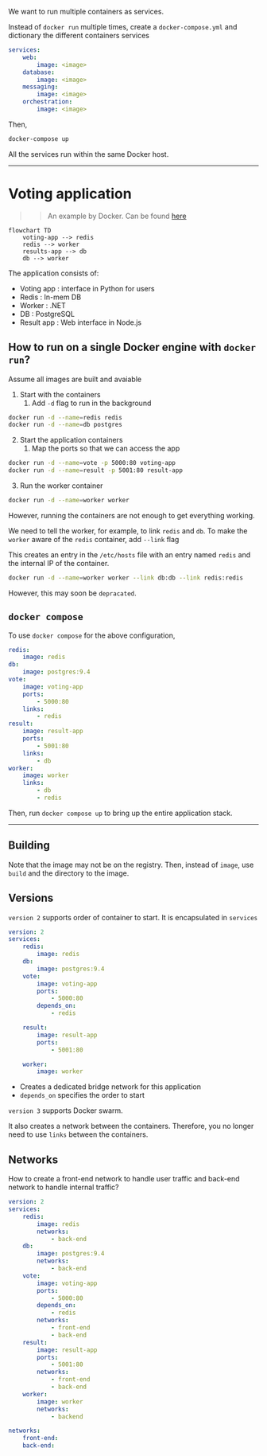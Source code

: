 We want to run multiple containers as services.

Instead of `docker run` multiple times, create a `docker-compose.yml` and dictionary the different containers services

```yaml
services:
	web:
		image: <image>
	database:
		image: <image>
	messaging:
		image: <image>
	orchestration:
		image: <image>
```

Then,
```bash
docker-compose up
```

All the services run within the same Docker host.

---

# Voting application
>> An example by Docker. Can be found [here](https://github.com/dockersamples/example-voting-app/tree/main)

```mermaid
flowchart TD
	voting-app --> redis
	redis --> worker
	results-app --> db
	db --> worker
```

The application consists of: 
- Voting app : interface in Python for users
- Redis : In-mem DB
- Worker : .NET
- DB : PostgreSQL
- Result app : Web interface in Node.js

## How to run on a single Docker engine with `docker run`?
Assume all images are built and avaiable

1. Start with the containers
	1. Add `-d` flag to run in the background

```bash
docker run -d --name=redis redis
docker run -d --name=db postgres
```

2. Start the application containers
	1. Map the ports so that we can access the app

```bash
docker run -d --name=vote -p 5000:80 voting-app
docker run -d --name=result -p 5001:80 result-app
```

3. Run the worker container

```bash
docker run -d --name=worker worker
```

However, running the containers are not enough to get everything working.

We need to tell the worker, for example, to link `redis` and `db`. To make the `worker` aware of the `redis` container, add `--link` flag

This creates an entry in the `/etc/hosts` file with an entry named `redis` and the internal IP of the container.

```bash
docker run -d --name=worker worker --link db:db --link redis:redis
```

However, this may soon be `depracated`.

## `docker compose`

To use `docker compose` for the above configuration,

```yaml
redis:
	image: redis
db:
	image: postgres:9.4
vote:
	image: voting-app
	ports:
		- 5000:80
	links:
		- redis
result:
	image: result-app
	ports:
		- 5001:80
	links:
		- db
worker:
	image: worker
	links:
		- db
		- redis
```

Then, run `docker compose up` to bring up the entire application stack.

---

## Building
Note that the image may not be on the registry. Then, instead of `image`, use `build` and the directory to the image.

## Versions

`version 2` supports order of container to start. It is encapsulated in `services`

```yaml
version: 2
services:
	redis:
		image: redis
	db:
		image: postgres:9.4
	vote:
		image: voting-app
		ports:
			- 5000:80
		depends_on:
			- redis

	result:
		image: result-app
		ports:
			- 5001:80

	worker:
		image: worker
```

- Creates a dedicated bridge network for this application
- `depends_on` specifies the order to start

`version 3` supports Docker swarm.

It also creates a network between the containers. Therefore, you no longer need to use `links` between the containers.

## Networks

How to create a front-end network to handle user traffic and back-end network to handle internal traffic?

```yaml
version: 2
services:
	redis:
		image: redis
		networks:
			- back-end
	db:
		image: postgres:9.4
		networks:
			- back-end
	vote:
		image: voting-app
		ports:
			- 5000:80
		depends_on:
			- redis
		networks:
			- front-end
			- back-end
	result:
		image: result-app
		ports:
			- 5001:80
		networks:
			- front-end
			- back-end
	worker:
		image: worker
		networks:
			- backend

networks:
	front-end:
	back-end:
```